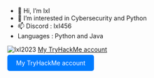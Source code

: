- 👋 Hi, I’m IxI
- 👀 I’m interested in Cybersecurity and Python
- 📫 Discord :  IxI456
-    Languages : Python and Java

<img class="image-align-left" src="https://img.shields.io/badge/-TryHackMe-%23212C42?style=for-the-badge&logo=tryhackme&logoColor=white" alt="IxI2023" /> [My TryHackMe account](https://tryhackme.com/p/IxI2023)

<a href="https://tryhackme.com/p/IxI2023" style="padding: 10px 20px; background-color: #007bff; color: #ffffff; text-decoration: none; border-radius: 5px;">My TryHackMe account</a>

<!---
IxI20/IxI20 is a ✨ special ✨ repository because its `README.md` (this file) appears on your GitHub profile.
You can click the Preview link to take a look at your changes.
--->
